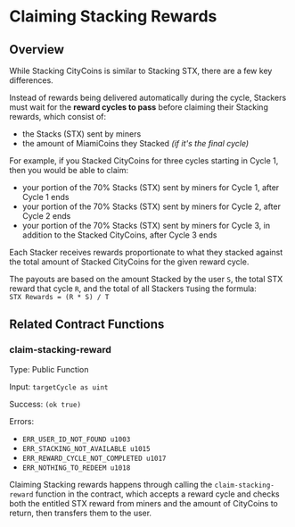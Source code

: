 # Claiming Stacking Rewards

## Overview

While Stacking CityCoins is similar to Stacking STX, there are a few key differences.

Instead of rewards being delivered automatically during the cycle, Stackers must wait for the **reward cycles to pass** before claiming their Stacking rewards, which consist of:

* the Stacks \(STX\) sent by miners
* the amount of MiamiCoins they Stacked _\(if it's the final cycle\)_

For example, if you Stacked CityCoins for three cycles starting in Cycle 1, then you would be able to claim:

* your portion of the 70% Stacks \(STX\) sent by miners for Cycle 1, after Cycle 1 ends
* your portion of the 70% Stacks \(STX\) sent by miners for Cycle 2, after Cycle 2 ends
* your portion of the 70% Stacks \(STX\) sent by miners for Cycle 3, in addition to the Stacked CityCoins, after Cycle 3 ends

Each Stacker receives rewards proportionate to what they stacked against the total amount of Stacked CityCoins for the given reward cycle.

The payouts are based on the amount Stacked by the user `S`, the total STX reward that cycle `R`, and the total of all Stackers `T`using the formula:  
`STX Rewards = (R * S) / T`

## Related Contract Functions

### claim-stacking-reward

Type: Public Function

Input: `targetCycle as uint`

Success: `(ok true)`

Errors:

* `ERR_USER_ID_NOT_FOUND u1003`
* `ERR_STACKING_NOT_AVAILABLE u1015`
* `ERR_REWARD_CYCLE_NOT_COMPLETED u1017`
* `ERR_NOTHING_TO_REDEEM u1018`

Claiming Stacking rewards happens through calling the `claim-stacking-reward` function in the contract, which accepts a reward cycle and checks both the entitled STX reward from miners and the amount of CityCoins to return, then transfers them to the user.




